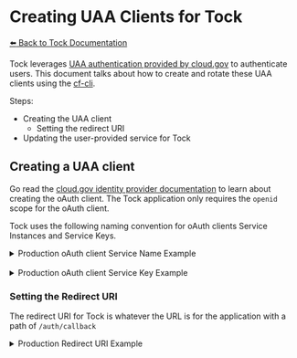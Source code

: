 # Creating UAA Clients for Tock

[:arrow_left: Back to Tock Documentation](README.md)

Tock leverages [UAA authentication provided by cloud.gov][cg-uaa-auth] to
authenticate users. This document talks about how to create and rotate these UAA
clients using the [cf-cli][].


[cf-cli]: https://cloudfoundry.org/


Steps:

- Creating the UAA client
  - Setting the redirect URI
- Updating the user-provided service for Tock

## Creating a UAA client

Go read the [cloud.gov identity provider documentation][cg-uaa-auth] to learn
about creating the oAuth client. The Tock application only requires the `openid`
scope for the oAuth client.

Tock uses the following naming convention for oAuth clients Service Instances
and Service Keys.

<details>
<summary>Production oAuth client Service Name Example</summary>

```shell
${APP_NAME}-${SERVICE_PLAN_NAME}
```

For instance, the Production oAuth client Service is called `tock-oauth-client`.

</details>

<br>

<details>
<summary>Production oAuth client Service Key Example</summary>

```shell
${APP_NAME}-${SERVICE_PLAN_NAME}-${YEARMONTHDAY}
```

For instance, the Production oAuth client Service Key is called `tock-oauth-client-20180307` because it was created on March 7th, 2018.

</details>

[cg-uaa-auth]: https://cloud.gov/docs/services/cloud-gov-identity-provider/

### Setting the Redirect URI

The redirect URI for Tock is whatever the URL is for the application with a path
of `/auth/callback`

<details>
<summary>Production Redirect URI Example</summary>

```shell
# ...
 -c '{"redirect_uri": ["https://tock.18f.gov/auth/callback"]}'
```

Keep in mind that if you're deploying multiple Tock applications with different
URLs, you can add multiple `redirect_uri` URLs that end in `/auth/callback`.

</details>
